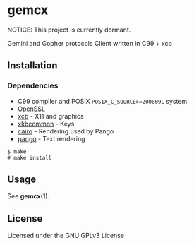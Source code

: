 # gemcx
NOTICE: This project is currently dormant.

Gemini and Gopher protocols Client written in C99 + xcb

## Installation
### Dependencies
* C99 compiler and POSIX `POSIX_C_SOURCE>=200809L` system
* [OpenSS](https://www.openssl.org/)L
* [xcb](https://xcb.freedesktop.org/) - X11 and graphics
* [xkbcommon](https://xkbcommon.org/) - Keys
* [cairo](https://www.cairographics.org/) - Rendering used by Pango
* [pango](https://pango.gnome.org/) - Text rendering

```
$ make
# make install
```

## Usage
See **gemcx**(1).

## License
Licensed under the GNU GPLv3 License

